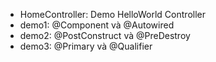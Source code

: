 - HomeController: Demo HelloWorld Controller
- demo1: @Component và @Autowired
- demo2: @PostConstruct và @PreDestroy
- demo3: @Primary và @Qualifier

